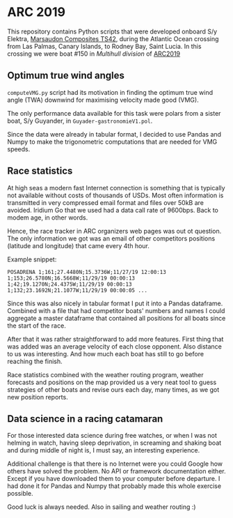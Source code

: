 # ARC 2019

This repository contains Python scripts that were developed onboard S/y Elektra, [Marsaudon Composites TS42](http://catamaran-ts42.com), during the Atlantic Ocean crossing from Las Palmas, Canary Islands, to Rodney Bay, Saint Lucia. In this crossing we were boat #150 in *Multihull division* of [ARC2019](https://www.worldcruising.com/arc/event.aspx)

## Optimum true wind angles
`computeVMG.py` script had its motivation in finding the optimum true wind angle (TWA) downwind for maximising velocity made good (VMG).

The only performance data available for this task were polars from a sister boat, S/y Guyander, in `Guyader-gastronomieV1.pol`.

Since the data were already in tabular format, I decided to use Pandas and Numpy to make the trigonometric computations that are needed for VMG speeds.

## Race statistics
At high seas a modern fast Internet connection is something that is typically not available without costs of thousands of USDs. Most often information is transmitted in very compressed email format and files over 50kB are avoided. Iridium Go that we used had a data call rate of 9600bps. Back to modem age, in other words.

Hence, the race tracker in ARC organizers web pages was out ot question. The only information we got was an email of other competitors positions (latitude and longitude) that came every 4th hour.

Example snippet:

``POSADRENA
1;161;27.4480N;15.3736W;11/27/19 12:00:13
1;153;26.5780N;16.5668W;11/29/19 00:00:13
1;42;19.1270N;24.4375W;11/29/19 00:00:13
1;132;23.1692N;21.1077W;11/29/19 00:00:05
...``

Since this was also nicely in tabular format I put it into a Pandas dataframe. Combined with a file that had competitor boats' numbers and names I could aggregate a master dataframe that contained all positions for all boats since the start of the race.

After that it was rather straightforward to add more features. First thing that was added was an average velocity of each close opponent. Also distance to us was interesting. And how much each boat has still to go before reaching the finish.

Race statistics combined with the weather routing program, weather forecasts and positions on the map provided us a very neat tool to guess strategies of other boats and revise ours each day, many times, as we got new position reports.

## Data science in a racing catamaran

For those interested data science during free watches, or when I was not helming in watch, having sleep deprivation, in screaming and shaking boat and during middle of night is, I must say, an interesting experience.

Additional challenge is that there is no Internet were you could Google how others have solved the problem. No API or framework documentation either. Except if you have downloaded them to your computer before departure. I had done it for Pandas and Numpy that probably made this whole exercise possible.

Good luck is always needed. Also in sailing and weather routing :)